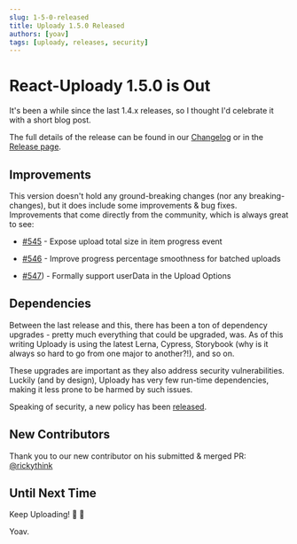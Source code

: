 ```yaml
---
slug: 1-5-0-released
title: Uploady 1.5.0 Released
authors: [yoav]
tags: [uploady, releases, security]
---
```


# React-Uploady 1.5.0 is Out

It's been a while since the last 1.4.x releases, so I thought I'd celebrate it with a short blog post.

The full details of the release can be found in our [Changelog](https://github.com/rpldy/react-uploady/blob/master/CHANGELOG.md) or in the [Release page](https://github.com/rpldy/react-uploady/releases/tag/v1.5.0).

<!-- truncate -->

## Improvements

This version doesn't hold any ground-breaking changes (nor any breaking-changes), but it does include some improvements & bug fixes. 
Improvements that come directly from the community, which is always great to see:

- [#545](https://github.com/rpldy/react-uploady/pull/545) - Expose upload total size in item progress event

- [#546](https://github.com/rpldy/react-uploady/issues/546) - Improve progress percentage smoothness for batched uploads

- [#547](https://github.com/rpldy/react-uploady/issues/547)) - Formally support userData in the Upload Options

## Dependencies

Between the last release and this, there has been a ton of dependency upgrades - pretty much everything that could be upgraded, was. 
As of this writing Uploady is using the latest Lerna, Cypress, Storybook (why is it always so hard to go from one major to another?!), and so on.

These upgrades are important as they also address security vulnerabilities.
Luckily (and by design), Uploady has very few run-time dependencies, making it less prone to be harmed by such issues.

Speaking of security, a new policy has been [released](https://github.com/rpldy/react-uploady/security/policy).

## New Contributors

Thank you to our new contributor on his submitted & merged PR:
[@rickythink](https://github.com/rickythink)

## Until Next Time

Keep Uploading! 🚀 💪

Yoav.
